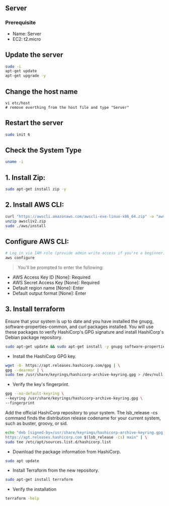 ## Server

### Prerequisite
- Name: Server
- EC2: t2.micro

## Update the server 
```bash
sudo -i
apt-get update
apt-get upgrade -y
```

## Change the host name
```
vi etc/host
# remove everthing from the host file and type "Server"
```

## Restart the server
```bash
sudo init 6
```

## Check the System Type
```bash
uname -i
```

## 1. Install Zip:
```bash
sudo apt-get install zip -y
```

## 2. Install AWS CLI:
```bash
curl "https://awscli.amazonaws.com/awscli-exe-linux-x86_64.zip" -o "awscliv2.zip"
unzip awscliv2.zip
sudo ./aws/install
```

## Configure AWS CLI:
```bash
# Log in via IAM role (provide admin write access if you're a beginner)
aws configure
```
> You'll be prompted to enter the following:
- AWS Access Key ID [None]: Required
- AWS Secret Access Key [None]: Required
- Default region name [None]: Enter
- Default output format [None]: Enter

## 3. Install terraform
Ensure that your system is up to date and you have installed the gnupg, software-properties-common, and curl packages installed. You will use these packages to verify HashiCorp's GPG signature and install HashiCorp's Debian package repository.
```bash
sudo apt-get update && sudo apt-get install -y gnupg software-properties-common
```
- Install the HashiCorp GPG key.
```bash
wget -O- https://apt.releases.hashicorp.com/gpg | \
gpg --dearmor | \
sudo tee /usr/share/keyrings/hashicorp-archive-keyring.gpg > /dev/null
```
- Verify the key's fingerprint.
```bash
gpg --no-default-keyring \
--keyring /usr/share/keyrings/hashicorp-archive-keyring.gpg \
--fingerprint
```
Add the official HashiCorp repository to your system. The lsb_release -cs command finds the distribution release codename for your current system, such as buster, groovy, or sid.
```bash
echo "deb [signed-by=/usr/share/keyrings/hashicorp-archive-keyring.gpg] \
https://apt.releases.hashicorp.com $(lsb_release -cs) main" | \
sudo tee /etc/apt/sources.list.d/hashicorp.list
```
- Download the package information from HashiCorp.
```bash
sudo apt update
```
- Install Terraform from the new repository.
```bash
sudo apt-get install terraform
```
- Verify the installation
```bash
terraform -help
```
## 
```bash

```

